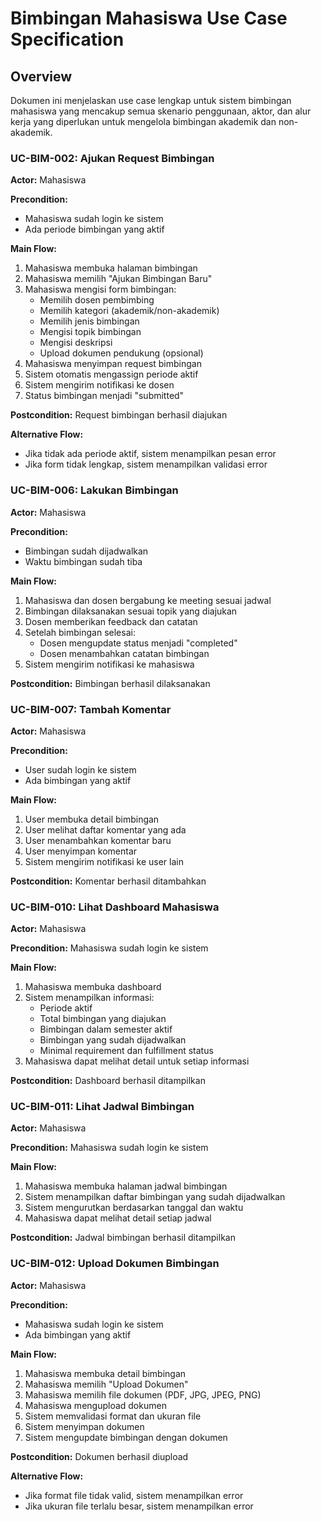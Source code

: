# Bimbingan Mahasiswa Use Case Specification

## Overview

Dokumen ini menjelaskan use case lengkap untuk sistem bimbingan mahasiswa yang mencakup semua skenario penggunaan, aktor, dan alur kerja yang diperlukan untuk mengelola bimbingan akademik dan non-akademik.

### UC-BIM-002: Ajukan Request Bimbingan

**Actor:** Mahasiswa

**Precondition:** 
- Mahasiswa sudah login ke sistem
- Ada periode bimbingan yang aktif

**Main Flow:**
1. Mahasiswa membuka halaman bimbingan
2. Mahasiswa memilih "Ajukan Bimbingan Baru"
3. Mahasiswa mengisi form bimbingan:
   - Memilih dosen pembimbing
   - Memilih kategori (akademik/non-akademik)
   - Memilih jenis bimbingan
   - Mengisi topik bimbingan
   - Mengisi deskripsi
   - Upload dokumen pendukung (opsional)
4. Mahasiswa menyimpan request bimbingan
5. Sistem otomatis mengassign periode aktif
6. Sistem mengirim notifikasi ke dosen
7. Status bimbingan menjadi "submitted"

**Postcondition:** Request bimbingan berhasil diajukan

**Alternative Flow:**
- Jika tidak ada periode aktif, sistem menampilkan pesan error
- Jika form tidak lengkap, sistem menampilkan validasi error

### UC-BIM-006: Lakukan Bimbingan

**Actor:** Mahasiswa

**Precondition:** 
- Bimbingan sudah dijadwalkan
- Waktu bimbingan sudah tiba

**Main Flow:**
1. Mahasiswa dan dosen bergabung ke meeting sesuai jadwal
2. Bimbingan dilaksanakan sesuai topik yang diajukan
3. Dosen memberikan feedback dan catatan
4. Setelah bimbingan selesai:
   - Dosen mengupdate status menjadi "completed"
   - Dosen menambahkan catatan bimbingan
5. Sistem mengirim notifikasi ke mahasiswa

**Postcondition:** Bimbingan berhasil dilaksanakan

### UC-BIM-007: Tambah Komentar

**Actor:** Mahasiswa

**Precondition:** 
- User sudah login ke sistem
- Ada bimbingan yang aktif

**Main Flow:**
1. User membuka detail bimbingan
2. User melihat daftar komentar yang ada
3. User menambahkan komentar baru
4. User menyimpan komentar
5. Sistem mengirim notifikasi ke user lain

**Postcondition:** Komentar berhasil ditambahkan

### UC-BIM-010: Lihat Dashboard Mahasiswa

**Actor:** Mahasiswa

**Precondition:** Mahasiswa sudah login ke sistem

**Main Flow:**
1. Mahasiswa membuka dashboard
2. Sistem menampilkan informasi:
   - Periode aktif
   - Total bimbingan yang diajukan
   - Bimbingan dalam semester aktif
   - Bimbingan yang sudah dijadwalkan
   - Minimal requirement dan fulfillment status
3. Mahasiswa dapat melihat detail untuk setiap informasi

**Postcondition:** Dashboard berhasil ditampilkan

### UC-BIM-011: Lihat Jadwal Bimbingan

**Actor:** Mahasiswa

**Precondition:** Mahasiswa sudah login ke sistem

**Main Flow:**
1. Mahasiswa membuka halaman jadwal bimbingan
2. Sistem menampilkan daftar bimbingan yang sudah dijadwalkan
3. Sistem mengurutkan berdasarkan tanggal dan waktu
4. Mahasiswa dapat melihat detail setiap jadwal

**Postcondition:** Jadwal bimbingan berhasil ditampilkan

### UC-BIM-012: Upload Dokumen Bimbingan

**Actor:** Mahasiswa

**Precondition:** 
- Mahasiswa sudah login ke sistem
- Ada bimbingan yang aktif

**Main Flow:**
1. Mahasiswa membuka detail bimbingan
2. Mahasiswa memilih "Upload Dokumen"
3. Mahasiswa memilih file dokumen (PDF, JPG, JPEG, PNG)
4. Mahasiswa mengupload dokumen
5. Sistem memvalidasi format dan ukuran file
6. Sistem menyimpan dokumen
7. Sistem mengupdate bimbingan dengan dokumen

**Postcondition:** Dokumen berhasil diupload

**Alternative Flow:**
- Jika format file tidak valid, sistem menampilkan error
- Jika ukuran file terlalu besar, sistem menampilkan error